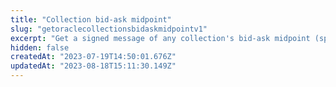 ```yaml
---
title: "Collection bid-ask midpoint"
slug: "getoraclecollectionsbidaskmidpointv1"
excerpt: "Get a signed message of any collection's bid-ask midpoint (spot or twap). This is approximation of the colletion price. The oracle's address is 0xAeB1D03929bF87F69888f381e73FBf75753d75AF. The address is the same for all chains."
hidden: false
createdAt: "2023-07-19T14:50:01.676Z"
updatedAt: "2023-08-18T15:11:30.149Z"
---
```

